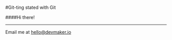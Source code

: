 #Git-ting stated with Git

####Hi there!

---

Email me at [hello@devmaker.io](Mailto:hello@devmarketer.io)